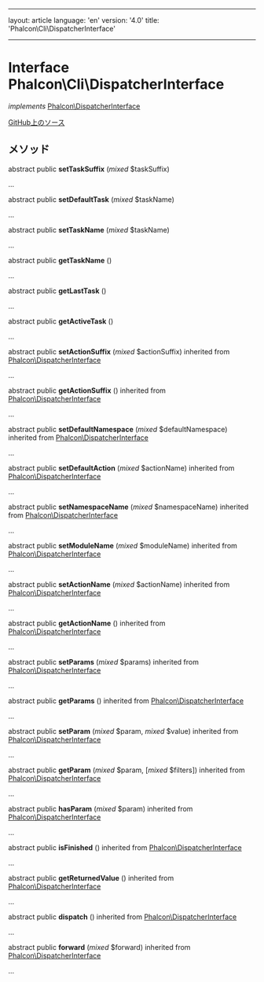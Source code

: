 * * *

layout: article language: 'en' version: '4.0' title: 'Phalcon\Cli\DispatcherInterface'

* * *

# Interface **Phalcon\Cli\DispatcherInterface**

*implements* [Phalcon\DispatcherInterface](Phalcon_DispatcherInterface)

<a href="https://github.com/phalcon/cphalcon/tree/v4.0.0/phalcon/cli/dispatcherinterface.zep" class="btn btn-default btn-sm">GitHub上のソース</a>

## メソッド

abstract public **setTaskSuffix** (*mixed* $taskSuffix)

...

abstract public **setDefaultTask** (*mixed* $taskName)

...

abstract public **setTaskName** (*mixed* $taskName)

...

abstract public **getTaskName** ()

...

abstract public **getLastTask** ()

...

abstract public **getActiveTask** ()

...

abstract public **setActionSuffix** (*mixed* $actionSuffix) inherited from [Phalcon\DispatcherInterface](Phalcon_DispatcherInterface)

...

abstract public **getActionSuffix** () inherited from [Phalcon\DispatcherInterface](Phalcon_DispatcherInterface)

...

abstract public **setDefaultNamespace** (*mixed* $defaultNamespace) inherited from [Phalcon\DispatcherInterface](Phalcon_DispatcherInterface)

...

abstract public **setDefaultAction** (*mixed* $actionName) inherited from [Phalcon\DispatcherInterface](Phalcon_DispatcherInterface)

...

abstract public **setNamespaceName** (*mixed* $namespaceName) inherited from [Phalcon\DispatcherInterface](Phalcon_DispatcherInterface)

...

abstract public **setModuleName** (*mixed* $moduleName) inherited from [Phalcon\DispatcherInterface](Phalcon_DispatcherInterface)

...

abstract public **setActionName** (*mixed* $actionName) inherited from [Phalcon\DispatcherInterface](Phalcon_DispatcherInterface)

...

abstract public **getActionName** () inherited from [Phalcon\DispatcherInterface](Phalcon_DispatcherInterface)

...

abstract public **setParams** (*mixed* $params) inherited from [Phalcon\DispatcherInterface](Phalcon_DispatcherInterface)

...

abstract public **getParams** () inherited from [Phalcon\DispatcherInterface](Phalcon_DispatcherInterface)

...

abstract public **setParam** (*mixed* $param, *mixed* $value) inherited from [Phalcon\DispatcherInterface](Phalcon_DispatcherInterface)

...

abstract public **getParam** (*mixed* $param, [*mixed* $filters]) inherited from [Phalcon\DispatcherInterface](Phalcon_DispatcherInterface)

...

abstract public **hasParam** (*mixed* $param) inherited from [Phalcon\DispatcherInterface](Phalcon_DispatcherInterface)

...

abstract public **isFinished** () inherited from [Phalcon\DispatcherInterface](Phalcon_DispatcherInterface)

...

abstract public **getReturnedValue** () inherited from [Phalcon\DispatcherInterface](Phalcon_DispatcherInterface)

...

abstract public **dispatch** () inherited from [Phalcon\DispatcherInterface](Phalcon_DispatcherInterface)

...

abstract public **forward** (*mixed* $forward) inherited from [Phalcon\DispatcherInterface](Phalcon_DispatcherInterface)

...
